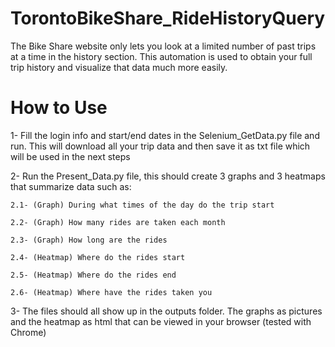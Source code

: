 # TorontoBikeShare_RideHistoryQuery
The Bike Share website only lets you look at a limited number of past trips at a time in the history section. This automation is used to obtain your full trip history and visualize that data much more easily.

# How to Use
1- Fill the login info and start/end dates in the Selenium_GetData.py file and run. This will download all your trip data and then save it as txt file which will be used in the next steps

2- Run the Present_Data.py file, this should create 3 graphs and 3 heatmaps that summarize data such as:

    2.1- (Graph) During what times of the day do the trip start
    
    2.2- (Graph) How many rides are taken each month
    
    2.3- (Graph) How long are the rides
    
    2.4- (Heatmap) Where do the rides start
    
    2.5- (Heatmap) Where do the rides end
    
    2.6- (Heatmap) Where have the rides taken you
    
3- The files should all show up in the outputs folder. The graphs as pictures and the heatmap as html that can be viewed in your browser (tested with Chrome)
